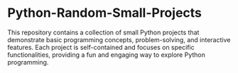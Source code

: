 # Python-Random-Small-Projects
This repository contains a collection of small Python projects that demonstrate basic programming concepts, problem-solving, and interactive features. Each project is self-contained and focuses on specific functionalities, providing a fun and engaging way to explore Python programming.
